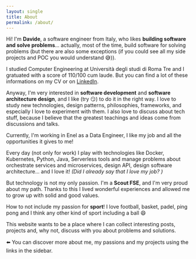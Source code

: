 ```yaml
---
layout: single
title: About
permalink: /about/
---
```


Hi! I'm **Davide**, a software engineer from Italy, who likes **building software and solve problems**... actually, most of the time, build software for solving problems (but there are also some exceptions (if you could see all my side projects and POC you would understand 😅)). 

I studied Computer Engineering at Università degli studi di Roma Tre and I gratuated with a score of 110/100 cum laude. But you can find a lot of these informations on my CV or on [LinkedIn](https://www.linkedin.com/in/davide-bersani-598158174/).

Anyway, I'm very interested in **software development** and **software architecture design**, and I like (try 😏) to do it in the right way. I love to study new technologies, design patterns, philosophies, frameworks, and especially I love to experiment with them. I also love to discuss about tech stuff, because I believe that the greatest teachings and ideas come from discussions and talks.

Currently, I'm working in Enel as a Data Engineer, I like my job and all the opportunities it gives to me!

Every day (not only for work) I play with technologies like Docker, Kubernetes, Python, Java, Serverless tools and manage problems about orchestrate services and microservices, design API, design software architecture... and I love it! *(Did I already say that I love my job? )*

But technology is not my only passion. I'm a **Scout FSE**, and I'm very proud about my path. Thanks to this I lived wonderful experiences and allowed me to grow up with solid and good values.

How to not include my passion for **sport**! I love football, basket, padel, ping pong and I think any other kind of sport including a ball 😄

This website wants to be a place where I can collect interesting posts, projects and, why not, discuss with you about problems and solutions.

⬅️ You can discover more about me, my passions and my projects using the links in the sidebar.